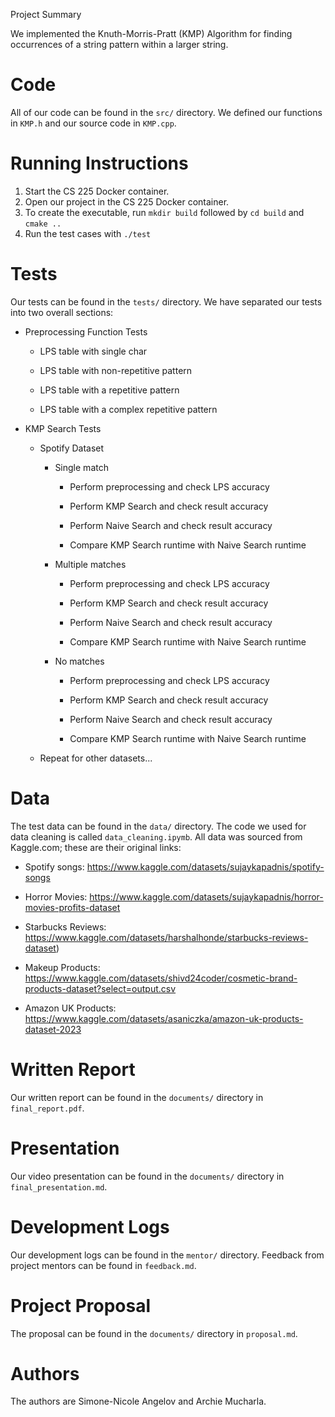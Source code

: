 Project Summary

We implemented the Knuth-Morris-Pratt (KMP) Algorithm for finding occurrences of a string pattern within a larger string.

# Code

All of our code can be found in the `src/` directory. We defined our functions in `KMP.h` and our source code in `KMP.cpp`.

# Running Instructions

1. Start the CS 225 Docker container.
2. Open our project in the CS 225 Docker container.
3. To create the executable, run `mkdir build` followed by `cd build` and `cmake ..`
4. Run the test cases with `./test`


# Tests

Our tests can be found in the `tests/` directory. We have separated our tests into two overall sections:

* Preprocessing Function Tests
  
    * LPS table with single char
    
    * LPS table with non-repetitive pattern
    
    * LPS table with a repetitive pattern
    
    * LPS table with a complex repetitive pattern
  
* KMP Search Tests
  
    * Spotify Dataset
      
        * Single match
      
            * Perform preprocessing and check LPS accuracy
          
            * Perform KMP Search and check result accuracy
    
            * Perform Naive Search and check result accuracy
    
            * Compare KMP Search runtime with Naive Search runtime
      
      * Multiple matches
        
          * Perform preprocessing and check LPS accuracy
          
          * Perform KMP Search and check result accuracy
      
          * Perform Naive Search and check result accuracy
      
          * Compare KMP Search runtime with Naive Search runtime
        
      * No matches
      
          * Perform preprocessing and check LPS accuracy
      
          * Perform KMP Search and check result accuracy
      
          * Perform Naive Search and check result accuracy
      
          * Compare KMP Search runtime with Naive Search runtime

    * Repeat for other datasets...
  

# Data 

The test data can be found in the `data/` directory. The code we used for data cleaning is called `data_cleaning.ipymb`. All data was sourced from Kaggle.com; these are their original links:

* Spotify songs: https://www.kaggle.com/datasets/sujaykapadnis/spotify-songs

* Horror Movies: https://www.kaggle.com/datasets/sujaykapadnis/horror-movies-profits-dataset

* Starbucks Reviews: https://www.kaggle.com/datasets/harshalhonde/starbucks-reviews-dataset)

* Makeup Products: https://www.kaggle.com/datasets/shivd24coder/cosmetic-brand-products-dataset?select=output.csv

* Amazon UK Products: https://www.kaggle.com/datasets/asaniczka/amazon-uk-products-dataset-2023


# Written Report

Our written report can be found in the `documents/` directory in `final_report.pdf`.


# Presentation

Our video presentation can be found in the `documents/` directory in `final_presentation.md`.


# Development Logs

Our development logs can be found in the `mentor/` directory. Feedback from project mentors can be found in `feedback.md`.


# Project Proposal

The proposal can be found in the `documents/` directory in `proposal.md`.

# Authors

The authors are Simone-Nicole Angelov and Archie Mucharla.
